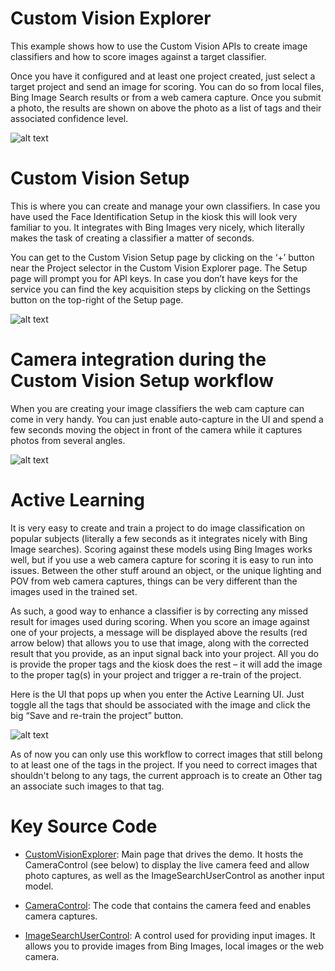 # Custom Vision Explorer

This example shows how to use the Custom Vision APIs to create image classifiers and how to score images against a target classifier. 

Once you have it configured and at least one project created, just select a target project and send an image for scoring. You can do 
so from local files, Bing Image Search results or from a web camera capture. Once you submit a photo, the results are shown on above 
the photo as a list of tags and their associated confidence level. 

![alt text](https://github.com/Microsoft/Cognitive-Samples-IntelligentKiosk/blob/master/Documentation/CustomVisionExplorer.png "Custom Vision Explorer")

# Custom Vision Setup

This is where you can create and manage your own classifiers. In case you have used the Face Identification Setup in the kiosk this 
will look very familiar to you. It integrates with Bing Images very nicely, which literally makes the task of creating a classifier a 
matter of seconds. 

You can get to the Custom Vision Setup page by clicking on the ‘+’ button near the Project selector in the Custom Vision Explorer page. 
The Setup page will prompt you for API keys. In case you don’t have keys for the service you can find the key acquisition steps by 
clicking on the Settings button on the top-right of the Setup page.

![alt text](https://github.com/Microsoft/Cognitive-Samples-IntelligentKiosk/blob/master/Documentation/CustomVisionSetup.png "Custom Vision Setup")

# Camera integration during the Custom Vision Setup workflow

When you are creating your image classifiers the web cam capture can come in very handy. You can just enable auto-capture in the UI 
and spend a few seconds moving the object in front of the camera while it captures photos from several angles.

![alt text](https://github.com/Microsoft/Cognitive-Samples-IntelligentKiosk/blob/master/Documentation/CustomVisionCameraCapture.png "Custom Vision Camera Capture")

# Active Learning

It is very easy to create and train a project to do image classification on popular subjects (literally a few seconds as it integrates 
nicely with Bing Image searches). Scoring against these models using Bing Images works well, but if you use a web camera capture 
for scoring it is easy to run into issues. Between the other stuff around an object, or the unique lighting and POV from web camera 
captures, things can be very different than the images used in the trained set. 

As such, a good way to enhance a classifier is by correcting any missed result for images used during scoring. When you score an image
against one of your projects, a message will be displayed above the results (red arrow below) that allows you to use that image, along 
with the corrected result that you provide, as an input signal back into your project. All you do is provide the proper tags and the 
kiosk does the rest – it will add the image to the proper tag(s) in your project and trigger a re-train of the project. 

Here is the UI that pops up when you enter the Active Learning UI. Just toggle all the tags that should be associated with the image 
and click the big “Save and re-train the project” button.

![alt text](https://github.com/Microsoft/Cognitive-Samples-IntelligentKiosk/blob/master/Documentation/CustomVisionActiveLearning.png "Custom Vision Active Learning")

As of now you can only use this workflow to correct images that still belong to at least one of the tags in the project. If you need to 
correct images that shouldn't belong to any tags, the current approach is to create an Other tag an associate such images to that tag.

# Key Source Code

* [CustomVisionExplorer](../Kiosk/Views/CustomVision/CustomVisionExplorer.xaml.cs): Main page that drives the demo. It hosts the CameraControl (see below) to display the live camera feed and allow photo captures, as well as the ImageSearchUserControl as another input model.

* [CameraControl](../Kiosk/Controls/CameraControl.xaml.cs): The code that contains the camera feed and enables camera captures.

* [ImageSearchUserControl](../Kiosk/Controls/ImageSearchUserControl.xaml.cs): A control used for providing input images. It allows you to provide images from Bing Images, local images or the web camera.
